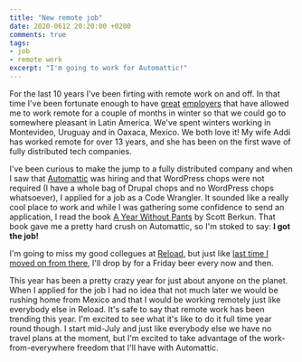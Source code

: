```yaml
---
title: "New remote job"
date: 2020-0612 20:20:00 +0200
comments: true
tags:
- job
- remote work
excerpt: "I'm going to work for Automattic!"
---
```


For the last 10 years I've been firting with remote work on and off. In that time I've been fortunate enough to have [great](https://www.information.dk/) [employers](https://reload.dk/) that have allowed me to work remote for a couple of months in winter so that we could go to somewhere pleasant in Latin America. We've spent winters working in Montevideo, Uruguay and in Oaxaca, Mexico. We both love it! My wife Addi has worked remote for over 13 years, and she has been on the first wave of fully distributed tech companies.

I've been curious to make the jump to a fully distributed company and when I saw that [Automattic](https://automattic.com/) was hiring and that WordPress chops were not required (I have a whole bag of Drupal chops and no WordPress chops whatsoever), I applied for a job as a Code Wrangler. It sounded like a really cool place to work and while I was gathering some confidence to send an application, I read the book [A Year Without Pants](https://scottberkun.com/yearwithoutpants/) by Scott Berkun. That book gave me a pretty hard crush on Automattic, so I'm stoked to say: **I got the job!**

I'm going to miss my good collegues at [Reload](https://reload.dk), but just like [last time I moved on from there](/2015/02/24/new-job/), I'll drop by for a Friday beer every now and then.

This year has been a pretty crazy year for just about anyone on the planet. When I applied for the job I had no idea that not much later we would be rushing home from Mexico and that I would be working remotely just like everybody else in Reload. It's safe to say that remote work has been trending this year. I'm excited to see what it's like to do it full time year round though. I start mid-July and just like everybody else we have no travel plans at the moment, but I'm excited to take advantage of the work-from-everywhere freedom that I'll have with Automattic.
